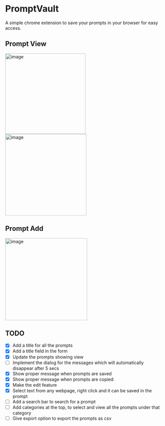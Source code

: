 # PromptVault

A simple chrome extension to save your prompts in your browser for easy access.

## Prompt View

<img width="256" alt="image" src="https://github.com/codeswithroh/PromptSaver/assets/77570394/f57245d6-e881-4d87-9a58-faa8b53c6b1f">

<img width="259" alt="image" src="https://github.com/codeswithroh/PromptSaver/assets/77570394/084161f5-4438-440d-a74b-df8a1219db36">

## Prompt Add

<img width="261" alt="image" src="https://github.com/codeswithroh/PromptSaver/assets/77570394/b905e12b-9917-4825-a6e8-dae1920f7300">

## TODO

- [x] Add a title for all the prompts
- [x] Add a title field in the form
- [x] Update the prompts showing view
- [ ] Implement the dialog for the messages which will automatically disappear after 5 secs
- [x] Show proper message when prompts are saved
- [x] Show proper message when prompts are copied
- [x] Make the edit feature
- [x] Select text from any webpage, right click and it can be saved in the prompt
- [ ] Add a search bar to search for a prompt
- [ ] Add categories at the top, to select and view all the prompts under that category
- [ ] Give export option to export the prompts as csv
